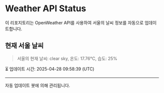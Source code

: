 
# Weather API Status

이 리포지토리는 OpenWeather API를 사용하여 서울의 날씨 정보를 자동으로 업데이트합니다.

## 현재 서울 날씨
> 서울의 현재 날씨: clear sky, 온도: 17.76°C, 습도: 25%

⏳ 업데이트 시간: 2025-04-28 09:58:39 (UTC)

---
자동 업데이트 봇에 의해 관리됩니다.
